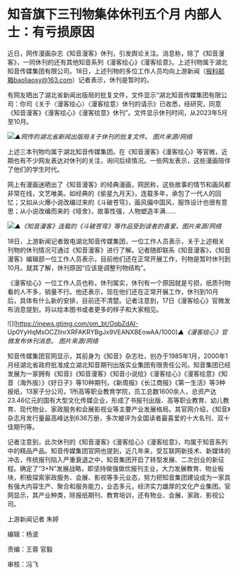 # 知音旗下三刊物集体休刊五个月 内部人士：有亏损原因

近日，网传漫画杂志《知音漫客》休刊，引发舆论关注。消息称，除了《知音漫客》，一同休刊的还有其他知音系列《漫客绘心》《漫客绘意》。上述刊物属于湖北知音传媒集团有限公司。18日，上述刊物的多位工作人员均向上游新闻（报料邮箱baoliaosy@163.com）记者表示，休刊是暂时的。

有网友晒出了湖北省新闻出版局的批复文件，文件显示“湖北知音传媒集团有限公司：你司《关于〈漫客绘心〉〈漫客绘意〉休刊的请示》已收悉，经研究，同意《知音漫客》《漫客绘心》《漫客绘意》休刊”。文件显示休刊时间，从2023年5月至10月。

![](https://inews.gtimg.com/om_bt/OAVzpw4-rIHMXlvM_6RUbcK413WdDrCZhG3jr0tah5QuIAA/1000)_▲网传的湖北省新闻出版局关于休刊的批复文件。
图片来源/网络_

上述三本刊物均属于湖北知音传媒集团。在《知音漫客》《漫客绘心》等官微，近期也有不少网友表达对休刊的关注，询问后续情况。一些网友表示，这些漫画陪伴了他们的学生时代。

网上有漫画迷晒出了《知音漫客》的经典漫画，网民称，这些故事的情节和画风都非常在线，文艺唯美。如经典的《偷星九月天》，连载多年，承包了一代人的回忆；又如从火爆小说改编过来的《斗破苍穹》，画风偏中国风，服饰设计也很有意思；从小说改编而来的《哑舍》，故事性强，人物塑造丰满……

![](https://inews.gtimg.com/om_bt/O-kj2E0ze_a7Ip105BnE03uz9H6ixXzIQZFzD85omBOdgAA/1000)_▲《知音漫客》连载的《斗破苍穹》等作品受到读者的喜爱。图片来源/网络_

18日，上游新闻记者致电湖北知音传媒集团，一位工作人员表示，关于上述相关刊物的休刊情况可通过《知音漫客》进行了解。记者随即联系《知音漫客》，《知音漫客》编辑部一位工作人员表示，目前他们还在正常开展工作，刊物是暂时休刊到10月。就其了解，休刊原因“应该是调整刊物结构”。

《漫客绘心》一位工作人员也称，休刊属实，休刊有一个原因就是亏损，纸质刊物看的人不多，销量不行。他还表示，现在他们还在正常开展工作，休刊到10月后，具体有什么新的安排，目前还不清楚。记者注意到，17日《漫客绘心》官微发布消息提到，将以绘本图书或者更多的样子和大家相见。

![](https://inews.gtimg.com/om_bt/OqbZdAI-
Up0YyHqMsOCZllnrXRFAKRYBgJx9VEANXBEowAA/1000)_▲《漫客绘心》官微发布休刊消息。 图片来源/网络_

知音传媒集团官网显示，其前身为《知音》杂志社，创办于1985年1月，2000年1月经湖北省政府批准成立湖北知音期刊出版实业集团有限责任公司。知音集团已经发展为一家拥有《知音》《知音漫客》《知音小说绘》《漫客绘心》《漫客绘意》《知音（海外版）》《好日子》等10种期刊，《新周报》《长江商报》《第一生活》等3种报纸，13家子分公司，1所高等职业教育学院，员工总数1600余人，总资产达23.46亿元的国有大型文化传媒企业，形成了书报刊出版、高等职业教育、幼儿教育、现代物业、家政服务和会展影视业等主要产业发展格局。其官网介绍，《知音》杂志月发行量最高峰达到636万册，多次被评为全国读者最喜爱的十大名刊、双十佳期刊等。

记者注意到，此次休刊的《知音漫客》《漫客绘心》《漫客绘意》，均属于知音系列中的精品产品。知音传媒集团官网也提到，近几年来，受互联网新技术、新媒体的冲击，传统报刊陷入严重衰退之中，知音集团开启了转型发展、二次创业的新征程。确定了“3+N”发展战略，即坚持做强做优报刊主业，大力发展教育、物业板块，积极探索家政服务、会展、影视等多元业态，努力把知音集团建设成为一家具有强大内容生产、聚合和服务能力，业态多元，经济实力雄厚的文化产业集团。官网显示，其产业种类，除报纸期刊、教育培训，还有物业、会展、家政、影视公司。

上游新闻记者 朱婷

编辑：杨波

责编：王蓉 官毅

审核：冯飞

